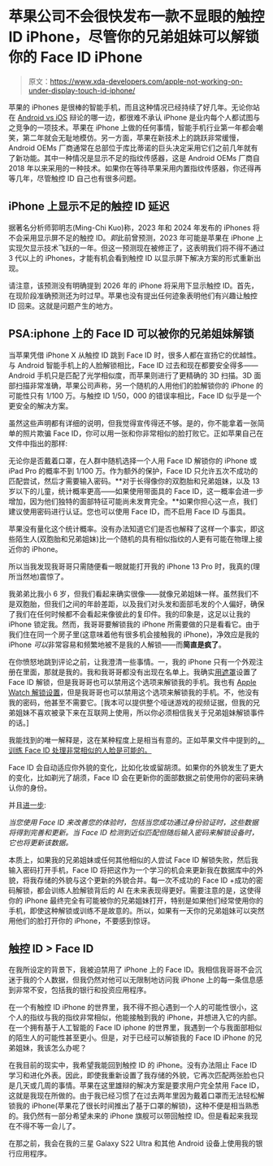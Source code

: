 # 苹果公司不会很快发布一款不显眼的触控 ID iPhone，尽管你的兄弟姐妹可以解锁你的 Face ID iPhone

> 原文：<https://www.xda-developers.com/apple-not-working-on-under-display-touch-id-iphone/>

苹果的 iPhones 是很棒的智能手机，而且这种情况已经持续了好几年。无论你站在 [Android vs iOS](https://www.xda-developers.com/ios-better-operating-system-android/) 辩论的哪一边，都很难不承认 iPhone 是业内每个人都试图与之竞争的一项技术。苹果在 iPhone 上做的任何事情，智能手机行业第一年都会嘲笑，第二年就会无耻地模仿。另一方面，苹果在新技术上的跳跃非常缓慢，Android OEMs 厂商通常在总部位于库比蒂诺的巨头决定采用它们之前几年就有了新功能。其中一种情况是显示不足的指纹传感器，这是 Android OEMs 厂商自 2018 年以来采用的一种技术。如果你在等待苹果采用内置指纹传感器，你还得再等几年，尽管触控 ID 自己也有很多问题。

## iPhone 上显示不足的触控 ID 延迟

据著名分析师郭明志(Ming-Chi Kuo)称，2023 年和 2024 年发布的 iPhones 将不会采用显示屏不足的触控 ID。*郭*此前曾预测，2023 年可能是苹果在 iPhone 上实现欠显示技术飞跃的一年。但这一预测现在被修正了，这表明我们将不得不通过 3 代以上的 iPhones，才能有机会看到触控 ID 以显示屏下解决方案的形式重新出现。

请注意，该预测没有明确提到 2026 年的 iPhone 将采用下显示触控 ID。首先，在现阶段准确预测还为时过早。苹果也没有提出任何迹象表明他们有兴趣让触控 ID 回来。这就是问题产生的地方。

## PSA:iphone 上的 Face ID 可以被你的兄弟姐妹解锁

当苹果凭借 iPhone X 从触控 ID 跳到 Face ID 时，很多人都在宣扬它的优越性。与 Android 智能手机上的人脸解锁相比，Face ID 过去和现在都要安全得多——Android 手机只是匹配了光学相似度，而苹果则进行了更精确的 3D 扫描。3D 面部扫描非常准确，苹果公司声称，另一个随机的人用他们的脸解锁你的 iPhone 的可能性只有 1/100 万。与触控 ID 1/50，000 的错误率相比，Face ID 似乎是一个更安全的解决方案。

虽然这些声明都有详细的说明，但我觉得宣传得还不够。是的，你不能拿着一张简单的照片欺骗 Face ID，你可以用一张和你非常相似的脸打败它。正如苹果自己在文件中指出的那样:

无论你是否戴着口罩，在人群中随机选择一个人用 Face ID 解锁你的 iPhone 或 iPad Pro 的概率不到 1/100 万。作为额外的保护，Face ID 只允许五次不成功的匹配尝试，然后才需要输入密码。**对于长得像你的双胞胎和兄弟姐妹，以及 13 岁以下的儿童，统计概率更高——如果使用带面具的 Face ID，这一概率会进一步增加，因为他们独特的面部特征可能尚未发育完全。**如果你担心这一点，我们建议使用密码进行认证。您也可以使用 Face ID，而不启用 Face ID 与面具。

苹果没有量化这个统计概率。没有办法知道它们是否也解释了这样一个事实，即这些陌生人(双胞胎和兄弟姐妹)比一个随机的具有相似指纹的人更有可能在物理上接近你的 iPhone。

所以当我发现我哥哥只需随便看一眼就能打开我的 iPhone 13 Pro 时，我真的(理所当然地)震惊了。

我弟弟比我小 6 岁，但我们看起来确实很像——就像兄弟姐妹一样。虽然我们不是双胞胎，但我们之间的年龄差距，以及我们对头发和面部毛发的个人偏好，确保了我们在任何时候都不会看起来像彼此的复印件。我的印象是，这足以让我的 iPhone 锁定我。然而，我哥哥要解锁我的 iPhone 所需要做的只是看看它。由于我们住在同一个房子里(这意味着他有很多机会接触我的 iPhone)，净效应是我的 iPhone *可以*非常容易和频繁地被不是我的人解锁——而**简直是疯了**。

在你愤怒地跳到评论之前，让我澄清一些事情。一，我的 iPhone 只有一个外观注册在里面，那就是我的。我和我哥哥都没有出现在名单上。我确实[用遮罩](https://www.xda-developers.com/set-up-face-id-with-mask/)设置了 Face ID 解锁，但是我哥哥也可以禁用这个选项来解锁我的手机。我也有 [Apple Watch 解锁设置](https://www.xda-developers.com/how-to-unlock-face-id-iphone-with-apple-watch/)，但是我哥哥也可以禁用这个选项来解锁我的手机。不，他没有我的密码，他甚至不需要它。[我本可以提供整个哑谜游戏的视频证据，但我的兄弟姐妹不喜欢被录下来在互联网上使用，所以你必须相信我关于兄弟姐妹解锁事件的话。]

我能找到的唯一解释是，这在某种程度上是相当有意的。正如苹果文件中提到的[，训练 Face ID 处理非常相似的人脸是可能的。](https://support.apple.com/en-us/HT208108#:~:text=Face%20ID%20automatically%20adapts%20to%20changes%20in%20your%20appearance%2C%20such%20as%20wearing%20cosmetic%20makeup%20or%20growing%20facial%20hair.%20If%20there%20is%20a%20more%20significant%20change%20in%20your%20appearance%2C%20like%20shaving%20a%20full%20beard%2C%20Face%20ID%20confirms%20your%20identity%20by%20using%20your%20passcode%20before%20it%20updates%20your%20face%20data.)

Face ID 会自动适应你外貌的变化，比如化妆或留胡须。如果你的外貌发生了更大的变化，比如剃光了胡须，Face ID 会在更新你的面部数据之前使用你的密码来确认你的身份。

并且[进一步](https://support.apple.com/en-us/HT208108#:~:text=This%20data%20will%20be%20refined%20and%20updated%20as%20you%20use%20Face%20ID%20to%20improve%20your%20experience%2C%20including%20when%20you%20successfully%20authenticate.%20Face%20ID%20will%20also%20update%20this%20data%20when%20it%20detects%20a%20close%20match%20but%20a%20passcode%20is%20subsequently%20entered%20to%20unlock%20the%20device.):

*当您使用 Face ID 来改善您的体验时，包括当您成功通过身份验证时，这些数据将得到完善和更新。当 Face ID 检测到近似匹配但随后输入密码来解锁设备时，它也将更新该数据。*

本质上，如果我的兄弟姐妹或任何其他相似的人尝试 Face ID 解锁失败，然后我输入密码打开手机，Face ID 将把这作为一个学习的机会来更新我在数据库中的外貌，将我存储的外貌与这个更新的外貌合并。每一次不成功的 Face ID +成功的密码解锁，都会训练人脸解锁背后的 AI 在未来表现得更好。需要注意的是，这使得你的 iPhone 最终完全有可能被你的兄弟姐妹打开，特别是如果他们经常使用你的手机，即使这种解锁或训练不是故意的。所以，如果有一天你的兄弟姐妹可以突然用他们的脸打开你的 iPhone，不要感到惊讶。

## 触控 ID > Face ID

在我所设定的背景下，我被迫禁用了 iPhone 上的 Face ID。我相信我哥哥不会沉迷于我的个人数据，但我仍然对他可以无限制地访问我 iPhone 上的每一条信息感到非常不安，包括我的银行和投资应用程序。

在一个有触控 ID iPhone 的世界里，我不得不担心遇到一个人的可能性很小，这个人的指纹与我的指纹非常相似，他能接触到我的 iPhone，并想进入它的内部。在一个拥有基于人工智能的 Face ID iphone 的世界里，我遇到一个与我面部相似的陌生人的可能性甚至更小。但是，对于已经可以解锁我的 Face ID iPhone 的兄弟姐妹，我该怎么办呢？

在我目前的现实中，我希望我能回到触控 ID 的 iPhone。没有办法阻止 Face ID 学习和进化外表。因此，即使我重新设置了我存储的外貌，它再次匹配两张脸也只是几天或几周的事情。苹果在这里雄辩的解决方案是要求用户完全禁用 Face ID，这就是我现在所做的。由于我已经习惯了在过去两年里因为戴着口罩而无法轻松解锁我的 iPhone(苹果花了很长时间推出了基于口罩的解锁)，这种不便是相当熟悉的。我仍然有一部分希望未来的 iPhone 旗舰可以带回触控 ID。但是看起来我现在不得不等一会儿了。

在那之前，我会在我的三星 Galaxy S22 Ultra 和其他 Android 设备上使用我的银行应用程序。